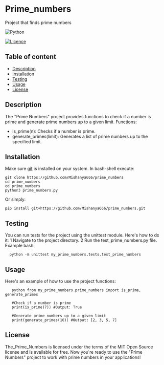 # Prime_numbers
Project that finds prime numbers

![Python](https://img.shields.io/badge/python-3670A0?style=for-the-badge&logo=python&logoColor=ffdd54)

[![Licence](https://img.shields.io/github/license/Ileriayo/markdown-badges?style=for-the-badge)](./LICENSE)

## Table of content
- [Description](#description)
- [Installation](#installation)
- [Testing](#testing)
- [Usage](#usage)
- [License](#license)

## Description
The "Prime Numbers" project provides functions to check if a number is prime and generate prime numbers up to a given limit.
Functions:
 - is_prime(n): Checks if a number is prime.
 - generate_primes(limit): Generates a list of prime numbers up to the specified limit.

## Installation
Make sure [git](https://git-scm.com/) is installed on your system. In bash-shell execute:

    git clone https://github.com/Mishanya666/prime_numbers
    cd prime_numbers
    cd prime_numbers
    python3 prime_numbers.py

Or simply:

    pip install git+https://github.com/Mishanya666/prime_numbers.git

## Testing
You can run tests for the project using the unittest module. Here's how to do it:
 1 Navigate to the project directory.
 2 Run the test_prime_numbers.py file.
Example
bash:

      python -m unittest my_prime_numbers.tests.test_prime_numbers

## Usage
Here's an example of how to use the project functions:

       python from my_prime_numbers.prime_numbers import is_prime, generate_primes 
       
       #Check if a number is prime 
       print(is_prime(7)) #Output: True 
       
       #Generate prime numbers up to a given limit 
       print(generate_primes(10)) #Output: [2, 3, 5, 7]


## License
The_Prime_Numbers is licensed under the terms of the MIT Open Source license and is available for free.
Now you're ready to use the "Prime Numbers" project to work with prime numbers in your applications!
